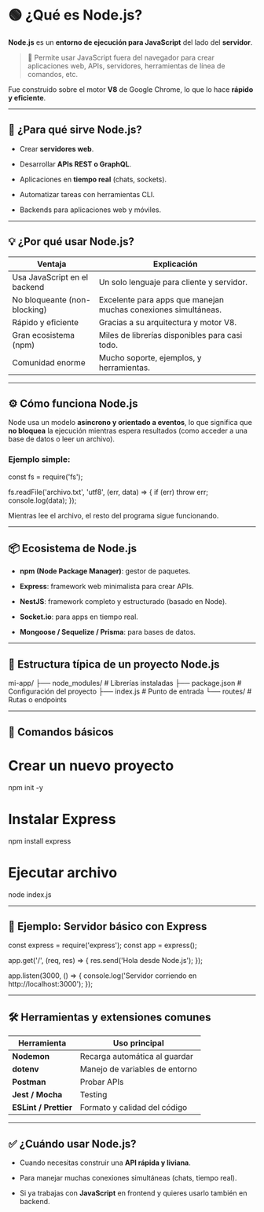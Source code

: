 # 🟢 ¿Qué es Node.js?

**Node.js** es un **entorno de ejecución para JavaScript** del lado del **servidor**.

> 📌 Permite usar JavaScript fuera del navegador para crear aplicaciones web, APIs, servidores, herramientas de línea de comandos, etc.

Fue construido sobre el motor **V8** de Google Chrome, lo que lo hace **rápido y eficiente**.

---

## 🎯 ¿Para qué sirve Node.js?

- Crear **servidores web**.
    
- Desarrollar **APIs REST o GraphQL**.
    
- Aplicaciones en **tiempo real** (chats, sockets).
    
- Automatizar tareas con herramientas CLI.
    
- Backends para aplicaciones web y móviles.
    

---

## 💡 ¿Por qué usar Node.js?

|Ventaja|Explicación|
|---|---|
|Usa JavaScript en el backend|Un solo lenguaje para cliente y servidor.|
|No bloqueante (non-blocking)|Excelente para apps que manejan muchas conexiones simultáneas.|
|Rápido y eficiente|Gracias a su arquitectura y motor V8.|
|Gran ecosistema (npm)|Miles de librerías disponibles para casi todo.|
|Comunidad enorme|Mucho soporte, ejemplos, y herramientas.|

---

## ⚙️ Cómo funciona Node.js

Node usa un modelo **asíncrono y orientado a eventos**, lo que significa que **no bloquea** la ejecución mientras espera resultados (como acceder a una base de datos o leer un archivo).

### Ejemplo simple:

const fs = require('fs');

fs.readFile('archivo.txt', 'utf8', (err, data) => {
  if (err) throw err;
  console.log(data);
});

Mientras lee el archivo, el resto del programa sigue funcionando.

---

## 📦 Ecosistema de Node.js

- **npm (Node Package Manager)**: gestor de paquetes.
    
- **Express**: framework web minimalista para crear APIs.
    
- **NestJS**: framework completo y estructurado (basado en Node).
    
- **Socket.io**: para apps en tiempo real.
    
- **Mongoose / Sequelize / Prisma**: para bases de datos.
    

---

## 📁 Estructura típica de un proyecto Node.js

mi-app/
├── node_modules/       # Librerías instaladas
├── package.json        # Configuración del proyecto
├── index.js            # Punto de entrada
└── routes/             # Rutas o endpoints

---

## 🧪 Comandos básicos

# Crear un nuevo proyecto
npm init -y

# Instalar Express
npm install express

# Ejecutar archivo
node index.js


---

## 🚀 Ejemplo: Servidor básico con Express

const express = require('express');
const app = express();

app.get('/', (req, res) => {
  res.send('Hola desde Node.js');
});

app.listen(3000, () => {
  console.log('Servidor corriendo en http://localhost:3000');
});


---

## 🛠️ Herramientas y extensiones comunes

|Herramienta|Uso principal|
|---|---|
|**Nodemon**|Recarga automática al guardar|
|**dotenv**|Manejo de variables de entorno|
|**Postman**|Probar APIs|
|**Jest / Mocha**|Testing|
|**ESLint / Prettier**|Formato y calidad del código|

---

## ✅ ¿Cuándo usar Node.js?

- Cuando necesitas construir una **API rápida y liviana**.
    
- Para manejar muchas conexiones simultáneas (chats, tiempo real).
    
- Si ya trabajas con **JavaScript** en frontend y quieres usarlo también en backend.